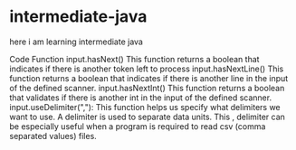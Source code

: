 # intermediate-java

here i am  learning intermediate java 


Code	                       Function
input.hasNext()	            This function returns a boolean that indicates if there is another token left to process
input.hasNextLine()   	    This function returns a boolean that indicates if there is another line in the input of the defined scanner.
input.hasNextInt()	        This function returns a boolean that validates if there is another int in the input of the defined scanner.
input.useDelimiter(","):   	This function helps us specify what delimiters we want to use. A delimiter is used to separate data units. This , delimiter can be especially                             useful when a program is required to read csv (comma separated values) files.
